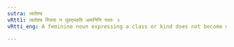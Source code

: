 ```yaml
---
sutra: जातेश्च
vRtti: जातेश्च स्त्रिया न पुंवद्भवति अमानिनि परतः ॥
vRtti_eng: A feminine noun expressing a class or kind does not become masculine.

---
```

